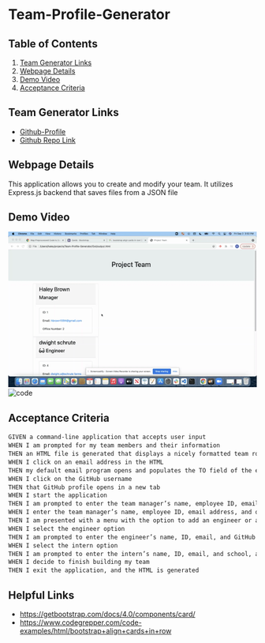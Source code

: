 # Team-Profile-Generator

## Table of Contents
1. [Team Generator Links](##Team-Generator-Links)
2. [Webpage Details](##Webpage-Details)
3. [Demo Video](##Demo-Video)
4. [Acceptance Criteria](##Acceptance-Criteria)

## Team Generator Links
+ [Github-Profile](https://github.com/Hbrown16)
+ [Github Repo Link](https://github.com/Hbrown16/Team-Profile-Generator)

## Webpage Details
This application allows you to create and modify your team. It utilizes Express.js backend that saves files from a JSON file

## Demo Video
![Team-Gen](./Assets/video1.gif)
![code](./Assets/video2.gif)

## Acceptance Criteria
```md
GIVEN a command-line application that accepts user input
WHEN I am prompted for my team members and their information
THEN an HTML file is generated that displays a nicely formatted team roster based on user input
WHEN I click on an email address in the HTML
THEN my default email program opens and populates the TO field of the email with the address
WHEN I click on the GitHub username
THEN that GitHub profile opens in a new tab
WHEN I start the application
THEN I am prompted to enter the team manager’s name, employee ID, email address, and office number
WHEN I enter the team manager’s name, employee ID, email address, and office number
THEN I am presented with a menu with the option to add an engineer or an intern or to finish building my team
WHEN I select the engineer option
THEN I am prompted to enter the engineer’s name, ID, email, and GitHub username, and I am taken back to the menu
WHEN I select the intern option
THEN I am prompted to enter the intern’s name, ID, email, and school, and I am taken back to the menu
WHEN I decide to finish building my team
THEN I exit the application, and the HTML is generated
```

## Helpful Links
* https://getbootstrap.com/docs/4.0/components/card/
* https://www.codegrepper.com/code-examples/html/bootstrap+align+cards+in+row